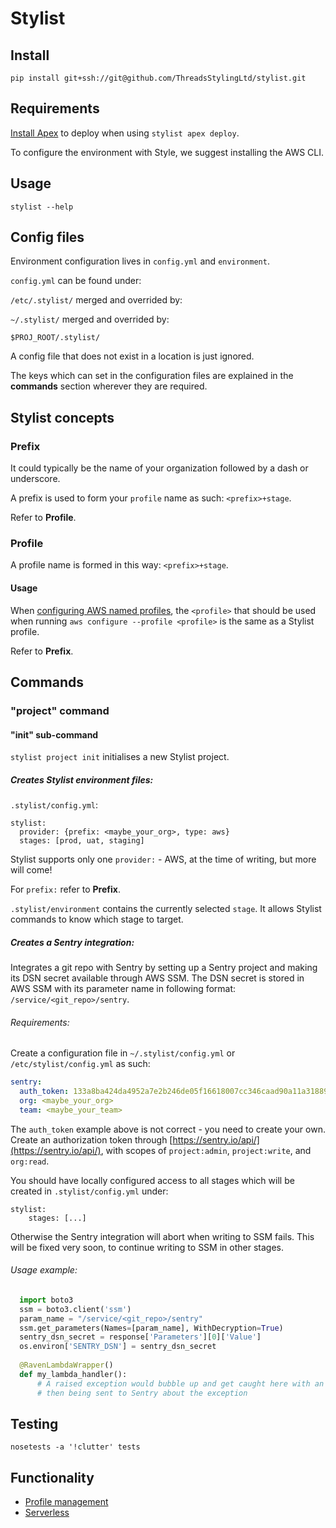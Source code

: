 # Stylist

## Install
```
pip install git+ssh://git@github.com/ThreadsStylingLtd/stylist.git
```

## Requirements
[Install Apex](http://apex.run/#installation) to deploy when using `stylist apex deploy`.

To configure the environment with Style, we suggest installing the AWS CLI.

## Usage
```
stylist --help
```

## Config files
Environment configuration lives in `config.yml` and `environment`.

`config.yml` can be found under:

`/etc/.stylist/` merged and overrided by:
 
`~/.stylist/` merged and overrided by:

`$PROJ_ROOT/.stylist/`
 

A config file that does not exist in a location is just ignored.  

The keys which can set in the configuration files are explained in the **commands**
section wherever they are required.

## Stylist concepts

### Prefix
It could typically be the name of your organization followed by a
dash or underscore.

A prefix is used to form your `profile` name as such: `<prefix>+stage`.

Refer to **Profile**.

### Profile
A profile name is formed in this way: `<prefix>+stage`.

#### Usage
When [configuring AWS named profiles](https://docs.aws.amazon.com/cli/latest/userguide/cli-multiple-profiles.html),
the `<profile>` that should be used when running
`aws configure --profile <profile>` is the same as a Stylist profile.

Refer to **Prefix**.

## Commands

### "project" command
#### "init" sub-command
`stylist project init` initialises a new Stylist project.

##### Creates Stylist environment files:
`.stylist/config.yml`:
```
stylist:
  provider: {prefix: <maybe_your_org>, type: aws}
  stages: [prod, uat, staging]
```
Stylist supports only one `provider:` - AWS, at the time of writing, but more
will come!

For `prefix:` refer to **Prefix**.  

`.stylist/environment` contains the currently selected `stage`. It allows
Stylist commands to know which stage to target.

##### Creates a Sentry integration:
Integrates a git repo with Sentry by setting up a Sentry project and making its
DSN secret available through AWS SSM. The DSN secret is stored in AWS SSM with
its parameter name in following format: `/service/<git_repo>/sentry`.

###### Requirements:
Create a configuration file in `~/.stylist/config.yml` or
`/etc/stylist/config.yml` as such:
```yaml
sentry:
  auth_token: 133a8ba424da4952a7e2b246de05f16618007cc346caad90a11a31889ee14c1
  org: <maybe_your_org>
  team: <maybe_your_team>
```
The `auth_token` example above is not correct - you need to create your own.
Create an authorization token through
[https://sentry.io/api/](https://sentry.io/api/), with scopes of
`project:admin`, `project:write`, and `org:read`.

You should have locally configured access to all stages which will be created
in `.stylist/config.yml` under:
```
stylist:
    stages: [...]
```
Otherwise the Sentry integration will abort when writing to SSM fails.
This will be fixed very soon, to continue writing to SSM in other stages.  

###### Usage example:
```python
  import boto3
  ssm = boto3.client('ssm')
  param_name = "/service/<git_repo>/sentry"
  ssm.get_parameters(Names=[param_name], WithDecryption=True)
  sentry_dsn_secret = response['Parameters'][0]['Value']
  os.environ['SENTRY_DSN'] = sentry_dsn_secret
  
  @RavenLambdaWrapper()
  def my_lambda_handler():
      # A raised exception would bubble up and get caught here with an event
      # then being sent to Sentry about the exception
```
  
## Testing
```
nosetests -a '!clutter' tests
```

## Functionality

* [Profile management](docs/profiles.md)
* [Serverless](docs/serverless.md)
